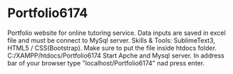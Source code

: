 # Portfolio6174
Portfolio website for online tutoring service. Data inputs are saved in excel file and must be connect to MySql server. Skills &amp; Tools: SublimeText3, HTML5 / CSS(Bootstrap).
Make sure to put the file inside htdocs folder. C:/XAMPP/htdocs/Portfolio6174
Start Apche and Mysql server.
In address bar of your browser type "localhost/Portfolio6174" nad press enter.
